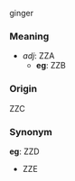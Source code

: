 ginger
### Meaning
+ _adj_: ZZA
    + __eg__: ZZB

### Origin

ZZC

### Synonym

__eg__: ZZD

+ ZZE


